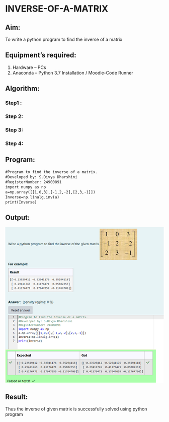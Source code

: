 # INVERSE-OF-A-MATRIX
## Aim:
To write a python program to find the inverse of a matrix
## Equipment’s required:
1. 	Hardware – PCs
2. 	Anaconda – Python 3.7 Installation / Moodle-Code Runner
## Algorithm:
### Step1 : 
### Step 2: 
### Step 3: 
### Step 4: 

## Program:
```
#Program to find the inverse of a matrix.
#Developed by: S.Divya Dharshini 
#RegisterNumber: 24900891
import numpy as np
a=np.array([[1,0,3],[-1,2,-2],[2,3,-1]])
Inverse=np.linalg.inv(a)
print(Inverse)
```
## Output:
![alt text](<maths ex 03 divya.png>)
## Result:
Thus the inverse of given matrix is successfully solved using python program

